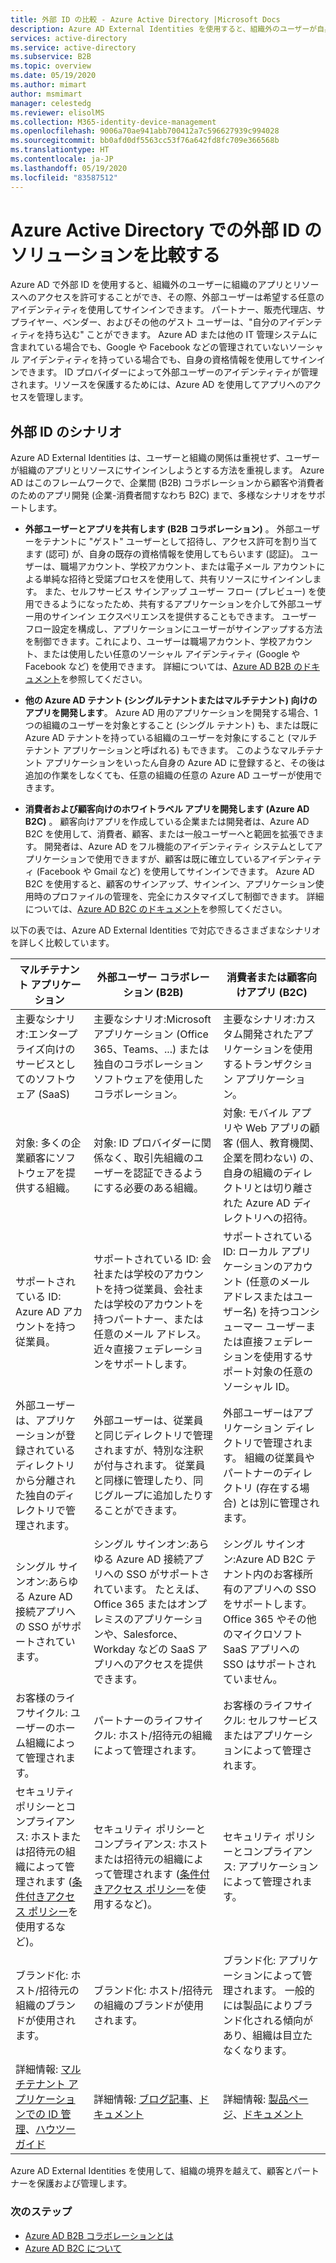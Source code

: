 ```yaml
---
title: 外部 ID の比較 - Azure Active Directory |Microsoft Docs
description: Azure AD External Identities を使用すると、組織外のユーザーが自身のアイデンティティを使用して組織のアプリとリソースにアクセスできます。 Azure Active Directory B2B コラボレーションや Azure AD B2C を含めて、外部 ID のためのソリューションを比較します。
services: active-directory
ms.service: active-directory
ms.subservice: B2B
ms.topic: overview
ms.date: 05/19/2020
ms.author: mimart
author: msmimart
manager: celestedg
ms.reviewer: elisolMS
ms.collection: M365-identity-device-management
ms.openlocfilehash: 9006a70ae941abb700412a7c596627939c994028
ms.sourcegitcommit: bb0afd0df5563cc53f76a642fd8fc709e366568b
ms.translationtype: HT
ms.contentlocale: ja-JP
ms.lasthandoff: 05/19/2020
ms.locfileid: "83587512"
---
```

# <a name="compare-solutions-for-external-identities-in-azure-active-directory"></a>Azure Active Directory での外部 ID のソリューションを比較する

Azure AD で外部 ID を使用すると、組織外のユーザーに組織のアプリとリソースへのアクセスを許可することができ、その際、外部ユーザーは希望する任意のアイデンティティを使用してサインインできます。 パートナー、販売代理店、サプライヤー、ベンダー、およびその他のゲスト ユーザーは、"自分のアイデンティティを持ち込む" ことができます。 Azure AD または他の IT 管理システムに含まれている場合でも、Google や Facebook などの管理されていないソーシャル アイデンティティを持っている場合でも、自身の資格情報を使用してサインインできます。 ID プロバイダーによって外部ユーザーのアイデンティティが管理されます。リソースを保護するためには、Azure AD を使用してアプリへのアクセスを管理します。 

## <a name="external-identities-scenarios"></a>外部 ID のシナリオ

Azure AD External Identities は、ユーザーと組織の関係は重視せず、ユーザーが組織のアプリとリソースにサインインしようとする方法を重視します。 Azure AD はこのフレームワークで、企業間 (B2B) コラボレーションから顧客や消費者のためのアプリ開発 (企業-消費者間すなわち B2C) まで、多様なシナリオをサポートします。

- **外部ユーザーとアプリを共有します (B2B コラボレーション)** 。 外部ユーザーをテナントに "ゲスト" ユーザーとして招待し、アクセス許可を割り当てます (認可) が、自身の既存の資格情報を使用してもらいます (認証)。 ユーザーは、職場アカウント、学校アカウント、または電子メール アカウントによる単純な招待と受諾プロセスを使用して、共有リソースにサインインします。 また、セルフサービス サインアップ ユーザー フロー (プレビュー) を使用できるようになったため、共有するアプリケーションを介して外部ユーザー用のサインイン エクスペリエンスを提供することもできます。 ユーザー フロー設定を構成し、アプリケーションにユーザーがサインアップする方法を制御できます。これにより、ユーザーは職場アカウント、学校アカウント、または使用したい任意のソーシャル アイデンティティ (Google や Facebook など) を使用できます。  詳細については、[Azure AD B2B のドキュメント](index.yml)を参照してください。

- **他の Azure AD テナント (シングルテナントまたはマルチテナント) 向けのアプリを開発します**。 Azure AD 用のアプリケーションを開発する場合、1 つの組織のユーザーを対象とすること (シングル テナント) も、または既に Azure AD テナントを持っている組織のユーザーを対象にすること (マルチテナント アプリケーションと呼ばれる) もできます。 このようなマルチテナント アプリケーションをいったん自身の Azure AD に登録すると、その後は追加の作業をしなくても、任意の組織の任意の Azure AD ユーザーが使用できます。

- **消費者および顧客向けのホワイトラベル アプリを開発します (Azure AD B2C)** 。 顧客向けアプリを作成している企業または開発者は、Azure AD B2C を使用して、消費者、顧客、または一般ユーザーへと範囲を拡張できます。 開発者は、Azure AD をフル機能のアイデンティティ システムとしてアプリケーションで使用できますが、顧客は既に確立しているアイデンティティ (Facebook や Gmail など) を使用してサインインできます。 Azure AD B2C を使用すると、顧客のサインアップ、サインイン、アプリケーション使用時のプロファイルの管理を、完全にカスタマイズして制御できます。 詳細については、[Azure AD B2C のドキュメント](https://docs.microsoft.com/azure/active-directory-b2c/)を参照してください。

以下の表では、Azure AD External Identities で対応できるさまざまなシナリオを詳しく比較しています。

| マルチテナント アプリケーション  | 外部ユーザー コラボレーション (B2B) | 消費者または顧客向けアプリ (B2C)  |
| ---- | --- | --- |
| 主要なシナリオ:エンタープライズ向けのサービスとしてのソフトウェア (SaaS) | 主要なシナリオ:Microsoft アプリケーション (Office 365、Teams、...) または独自のコラボレーション ソフトウェアを使用したコラボレーション。  | 主要なシナリオ:カスタム開発されたアプリケーションを使用するトランザクション アプリケーション。   |
| 対象: 多くの企業顧客にソフトウェアを提供する組織。    | 対象: ID プロバイダーに関係なく、取引先組織のユーザーを認証できるようにする必要のある組織。    | 対象: モバイル アプリや Web アプリの顧客 (個人、教育機関、企業を問わない) の、自身の組織のディレクトリとは切り離された Azure AD ディレクトリへの招待。 |
| サポートされている ID: Azure AD アカウントを持つ従業員。 | サポートされている ID: 会社または学校のアカウントを持つ従業員、会社または学校のアカウントを持つパートナー、または任意のメール アドレス。 近々直接フェデレーションをサポートします。      | サポートされている ID: ローカル アプリケーションのアカウント (任意のメール アドレスまたはユーザー名) を持つコンシューマー ユーザーまたは直接フェデレーションを使用するサポート対象の任意のソーシャル ID。       |
| 外部ユーザーは、アプリケーションが登録されているディレクトリから分離された独自のディレクトリで管理されます。    | 外部ユーザーは、従業員と同じディレクトリで管理されますが、特別な注釈が付与されます。 従業員と同様に管理したり、同じグループに追加したりすることができます。    | 外部ユーザーはアプリケーション ディレクトリで管理されます。 組織の従業員やパートナーのディレクトリ (存在する場合) とは別に管理されます。  |
| シングル サインオン:あらゆる Azure AD 接続アプリへの SSO がサポートされています。          | シングル サインオン:あらゆる Azure AD 接続アプリへの SSO がサポートされています。 たとえば、Office 365 またはオンプレミスのアプリケーションや、Salesforce、Workday などの SaaS アプリへのアクセスを提供できます。    | シングル サインオン:Azure AD B2C テナント内のお客様所有のアプリへの SSO をサポートします。 Office 365 やその他のマイクロソフト SaaS アプリへの SSO はサポートされていません。    |
| お客様のライフサイクル: ユーザーのホーム組織によって管理されます。      | パートナーのライフサイクル: ホスト/招待元の組織によって管理されます。    | お客様のライフサイクル: セルフサービスまたはアプリケーションによって管理されます。      |
| セキュリティ ポリシーとコンプライアンス: ホストまたは招待元の組織によって管理されます ([条件付きアクセス ポリシー](https://docs.microsoft.com/azure/active-directory/b2b/conditional-access)を使用するなど)。           | セキュリティ ポリシーとコンプライアンス: ホストまたは招待元の組織によって管理されます ([条件付きアクセス ポリシー](https://docs.microsoft.com/azure/active-directory/b2b/conditional-access)を使用するなど)。 | セキュリティ ポリシーとコンプライアンス: アプリケーションによって管理されます。        |
| ブランド化: ホスト/招待元の組織のブランドが使用されます。   | ブランド化: ホスト/招待元の組織のブランドが使用されます。    | ブランド化: アプリケーションによって管理されます。 一般的には製品によりブランド化される傾向があり、組織は目立たなくなります。   |
| 詳細情報: [マルチテナント アプリケーションでの ID 管理](https://docs.microsoft.com/azure/architecture/multitenant-identity/)、[ハウツー ガイド](https://docs.microsoft.com/azure/active-directory/develop/howto-convert-app-to-be-multi-tenant) | 詳細情報: [ブログ記事](https://blogs.technet.microsoft.com/enterprisemobility/2017/02/01/azure-ad-b2b-new-updates-make-cross-business-collab-easy/)、[ドキュメント](what-is-b2b.md)                   | 詳細情報: [製品ページ](https://azure.microsoft.com/services/active-directory-b2c/)、[ドキュメント](https://docs.microsoft.com/azure/active-directory-b2c/)       |

Azure AD External Identities を使用して、組織の境界を越えて、顧客とパートナーを保護および管理します。

### <a name="next-steps"></a>次のステップ

- [Azure AD B2B コラボレーションとは](what-is-b2b.md)
- [Azure AD B2C について](https://docs.microsoft.com/azure/active-directory-b2c/overview)
